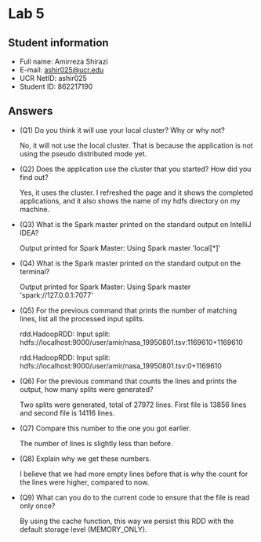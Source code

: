 # Lab 5

## Student information

* Full name: Amirreza Shirazi
* E-mail: ashir025@ucr.edu
* UCR NetID: ashir025
* Student ID: 862217190

## Answers

* (Q1) Do you think it will use your local cluster? Why or why not?

    No, it will not use the local cluster. That is because the application is not using the pseudo distributed mode yet.

* (Q2) Does the application use the cluster that you started? How did you find out?

    Yes, it uses the cluster. I refreshed the page and it shows the completed applications, and it also shows the name of my hdfs directory on my machine.

* (Q3) What is the Spark master printed on the standard output on IntelliJ IDEA?

    Output printed for Spark Master: Using Spark master 'local[*]'

* (Q4) What is the Spark master printed on the standard output on the terminal?

    Output printed for Spark Master: Using Spark master 'spark://127.0.0.1:7077'

* (Q5) For the previous command that prints the number of matching lines, list all the processed input splits.

  rdd.HadoopRDD: Input split: hdfs://localhost:9000/user/amir/nasa_19950801.tsv:1169610+1169610
  
  rdd.HadoopRDD: Input split: 
  hdfs://localhost:9000/user/amir/nasa_19950801.tsv:0+1169610

* (Q6) For the previous command that counts the lines and prints the output, how many splits were generated?

  Two splits were generated, total of 27972 lines. First file is 13856 lines and second file is 14116 lines.

* (Q7) Compare this number to the one you got earlier.
  
  The number of lines is slightly less than before.

* (Q8) Explain why we get these numbers.
  
  I believe that we had more empty lines before that is why the count for the lines were higher, compared to now.

* (Q9) What can you do to the current code to ensure that the file is read only once?

  By using the cache function, this way we persist this RDD with the default storage level (MEMORY_ONLY).